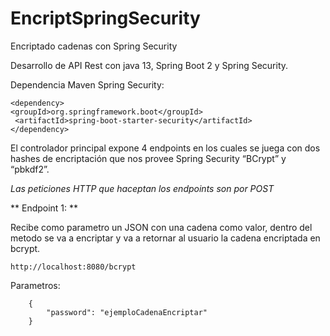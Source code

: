 # EncriptSpringSecurity
Encriptado cadenas con Spring Security

Desarrollo de API Rest con java 13, Spring Boot 2 y Spring Security.

Dependencia Maven Spring Security:

```
<dependency>
<groupId>org.springframework.boot</groupId>
 <artifactId>spring-boot-starter-security</artifactId>
</dependency>
```

El controlador principal expone 4 endpoints en los cuales se juega con dos hashes de encriptación que nos provee Spring Security “BCrypt” y “pbkdf2”.

*Las peticiones HTTP que haceptan los endpoints son por POST*

** Endpoint 1: **

Recibe como parametro un JSON con una cadena como valor, dentro del metodo se va a encriptar y va a retornar al usuario la cadena encriptada en bcrypt.

```
http://localhost:8080/bcrypt
```

Parametros:
```
    {
        "password": "ejemploCadenaEncriptar"
    }
```



